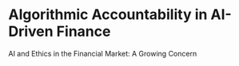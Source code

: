 # Algorithmic Accountability in AI-Driven Finance
AI and Ethics in the Financial Market: A Growing Concern
